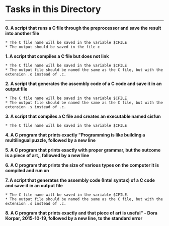 # **Tasks in this Directory**
-----------------
**0. A script that runs a C file through the preprocessor and save the result into another file**

    * The C file name will be saved in the variable $CFILE
    * The output should be saved in the file c

**1. A script that compiles a C file but does not link**

    * The C file name will be saved in the variable $CFILE
    * The output file should be named the same as the C file, but with the extension .o instead of .c. 
    
**2. A script that generates the assembly code of a C code and save it in an output file**

    * The C file name will be saved in the variable $CFILE
    * The output file should be named the same as the C file, but with the extension .s instead of .c. 
    
**3. A script that compiles a C file and creates an executable named cisfun**

    * The C file name will be saved in the variable $CFILE

**4. A C program that prints exactly "Programming is like building a multilingual puzzle, followed by a new line**

**5. A C program that prints exactly with proper grammar, but the outcome is a piece of art,, followed by a new line**

**6. A C program that prints the size of various types on the computer it is compiled and run on**

**7. A script that generates the assembly code (Intel syntax) of a C code and save it in an output file**

    * The C file name will be saved in the variable $CFILE.
    * The output file should be named the same as the C file, but with the extension .s instead of .c. 
    
**8. A C program that prints exactly and that piece of art is useful" - Dora Korpar, 2015-10-19, followed by a new line, to the standard error**

    

